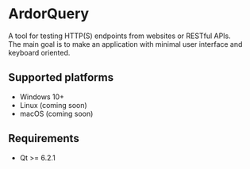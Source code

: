# ArdorQuery
A tool for testing HTTP(S) endpoints from websites or RESTful APIs.  
The main goal is to make an application with minimal user interface and keyboard oriented.

## Supported platforms
* Windows 10+
* Linux (coming soon)
* macOS (coming soon)

## Requirements
* Qt >= 6.2.1
